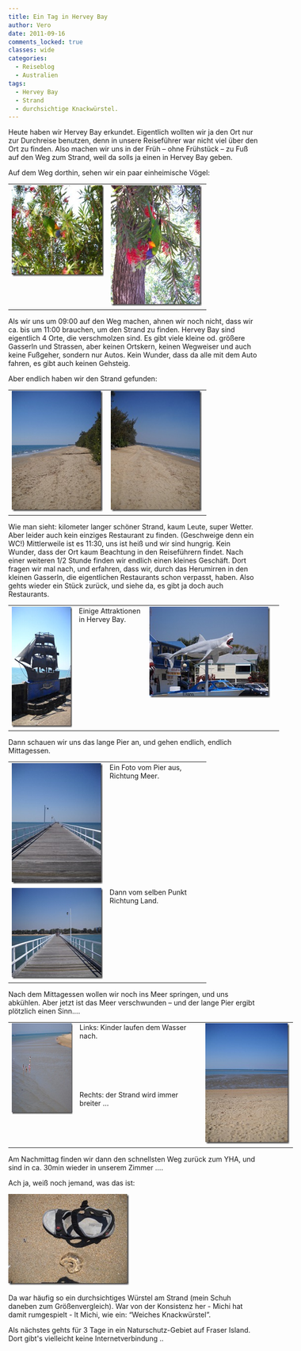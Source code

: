 ```yaml
---
title: Ein Tag in Hervey Bay
author: Vero
date: 2011-09-16
comments_locked: true
classes: wide
categories:
  - Reiseblog
  - Australien
tags:
  - Hervey Bay
  - Strand
  - durchsichtige Knackwürstel.
---
```


<p>Heute haben wir Hervey Bay erkundet. Eigentlich wollten wir ja den Ort nur zur Durchreise benutzen, denn in unsere Reisef&uuml;hrer war nicht viel &uuml;ber den Ort zu finden. Also machen wir uns in der Fr&uuml;h &ndash; ohne Fr&uuml;hst&uuml;ck &ndash; zu Fu&szlig; auf den Weg zum Strand, weil da solls ja einen in Hervey Bay geben.</p>
<p>Auf dem Weg dorthin, sehen wir ein paar einheimische V&ouml;gel:</p>
<table style="width: 400px;" border="0" cellspacing="0" cellpadding="2">
<tbody>
<tr>
<td valign="top" width="200"><a href="/assets/images/2011/09/DSCN2329.jpg"><img src="/assets/images/2011/09/DSCN2329_thumb.jpg" width="244" height="184" alt="DSCN2329" border="0" /></a></td>
<td valign="top" width="200"><a href="/assets/images/2011/09/DSCN2334.jpg"><img src="/assets/images/2011/09/DSCN2334_thumb.jpg" width="184" height="244" alt="DSCN2334" border="0" /></a></td>
</tr>
</tbody>
</table>
<p>Als wir uns um 09:00 auf den Weg machen, ahnen wir noch nicht, dass wir ca. bis um 11:00 brauchen, um den Strand zu finden. Hervey Bay sind eigentlich 4 Orte, die verschmolzen sind. Es gibt viele kleine od. gr&ouml;&szlig;ere Gasserln und Strassen, aber keinen Ortskern, keinen Wegweiser und auch keine Fu&szlig;geher, sondern nur Autos. Kein Wunder, dass da alle mit dem Auto fahren, es gibt auch keinen Gehsteig.</p>
<p>Aber endlich haben wir den Strand gefunden:</p>
<table style="width: 400px;" border="0" cellspacing="0" cellpadding="2">
<tbody>
<tr>
<td valign="top" width="200"><a href="/assets/images/2011/09/DSCN2337.jpg"><img src="/assets/images/2011/09/DSCN2337_thumb.jpg" width="184" height="244" alt="DSCN2337" border="0" /></a></td>
<td valign="top" width="200"><a href="/assets/images/2011/09/DSCN2338.jpg"><img src="/assets/images/2011/09/DSCN2338_thumb.jpg" width="184" height="244" alt="DSCN2338" border="0" /></a></td>
</tr>
</tbody>
</table>
<p>Wie man sieht: kilometer langer sch&ouml;ner Strand, kaum Leute, super Wetter. Aber leider auch kein einziges Restaurant zu finden. (Geschweige denn ein WC!) Mittlerweile ist es 11:30, uns ist hei&szlig; und wir sind hungrig. Kein Wunder, dass der Ort kaum Beachtung in den Reisef&uuml;hrern findet. Nach einer weiteren 1/2 Stunde finden wir endlich einen kleines Gesch&auml;ft. Dort fragen wir mal nach, und erfahren, dass wir, durch das Herumirren in den kleinen Gasserln, die eigentlichen Restaurants schon verpasst, haben. Also gehts wieder ein St&uuml;ck zur&uuml;ck, und siehe da, es gibt ja doch auch Restaurants.</p>
<table style="width: 547px;" border="0" cellspacing="0" cellpadding="2">
<tbody>
<tr>
<td valign="top" width="133"><a href="/assets/images/2011/09/DSCN2340.jpg"><img src="/assets/images/2011/09/DSCN2340_thumb.jpg" width="184" height="244" alt="DSCN2340" border="0" /></a></td>
<td valign="top" width="133">Einige Attraktionen in Hervey Bay.</td>
<td valign="top" width="279"><a href="/assets/images/2011/09/DSCN2341.jpg"><img src="/assets/images/2011/09/DSCN2341_thumb.jpg" width="244" height="184" alt="DSCN2341" border="0" /></a></td>
</tr>
</tbody>
</table>
<p>Dann schauen wir uns das lange Pier an, und gehen endlich, endlich Mittagessen.</p>
<table style="width: 400px;" border="0" cellspacing="0" cellpadding="2">
<tbody>
<tr>
<td valign="top" width="200"><a href="/assets/images/2011/09/DSCN2350.jpg"><img src="/assets/images/2011/09/DSCN2350_thumb.jpg" width="184" height="244" alt="DSCN2350" border="0" /></a></td>
<td valign="top" width="200">Ein Foto vom Pier aus, Richtung Meer.</td>
</tr>
<tr>
<td valign="top" width="200"><a href="/assets/images/2011/09/DSCN2351.jpg"><img src="/assets/images/2011/09/DSCN2351_thumb.jpg" width="244" height="184" alt="DSCN2351" border="0" /></a></td>
<td valign="top" width="200">Dann vom selben Punkt&nbsp; Richtung Land.</td>
</tr>
</tbody>
</table>
<p>Nach dem Mittagessen wollen wir noch ins Meer springen, und uns abk&uuml;hlen. Aber jetzt ist das Meer verschwunden &ndash; und der lange Pier ergibt pl&ouml;tzlich einen Sinn&hellip;.</p>
<table style="width: 575px;" border="0" cellspacing="0" cellpadding="2">
<tbody>
<tr>
<td valign="top" width="133"><a href="/assets/images/2011/09/DSCN2354.jpg"><img src="/assets/images/2011/09/DSCN2354_thumb.jpg" width="244" height="184" alt="DSCN2354" border="0" /></a></td>
<td valign="top" width="256">Links: Kinder laufen dem Wasser nach. <br /> <br /> <br /> <br /> <br /> <br /> <br />Rechts: der Strand wird immer breiter &hellip;</td>
<td valign="top" width="184"><a href="/assets/images/2011/09/DSCN2356.jpg"><img src="/assets/images/2011/09/DSCN2356_thumb.jpg" width="184" height="244" alt="DSCN2356" border="0" /></a></td>
</tr>
</tbody>
</table>
<p>Am Nachmittag finden wir dann den schnellsten Weg zur&uuml;ck zum YHA, und sind in ca. 30min wieder in unserem Zimmer &hellip;.</p>
<p>Ach ja, wei&szlig; noch jemand, was das ist:</p>
<p><a href="/assets/images/2011/09/DSCN2342.jpg"><img src="/assets/images/2011/09/DSCN2342_thumb.jpg" width="244" height="184" alt="DSCN2342" border="0" /></a></p>
<p>Da war h&auml;ufig so ein durchsichtiges W&uuml;rstel am Strand (mein Schuh daneben zum Gr&ouml;&szlig;envergleich). War von der Konsistenz her - Michi hat damit rumgespielt - lt Michi, wie ein: &ldquo;Weiches Knackw&uuml;rstel&rdquo;.</p>
<p>Als n&auml;chstes gehts f&uuml;r 3 Tage in ein Naturschutz-Gebiet auf Fraser Island. Dort gibt's vielleicht keine Internetverbindung ..</p>
